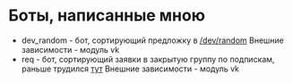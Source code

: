 # Боты, написанные мною

* dev_random - бот, сортирующий предложку в [/dev/random](https://vk.com/realrandomitt) Внешние зависимости - модуль vk
* req - бот, сортирующий заявки в закрытую группу по подпискам, раньше трудился [тут](https://vk.com/artchatmusic) Внешние зависимости - модуль vk
